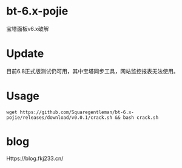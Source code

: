 # bt-6.x-pojie
宝塔面板v6.x破解

# Update
目前6.8正式版测试仍可用，其中宝塔同步工具，网站监控报表无法使用。

# Usage

`wget https://github.com/Squaregentleman/bt-6.x-pojie/releases/download/v0.0.1/crack.sh && bash crack.sh`


# blog

Https://blog.fkj233.cn/
